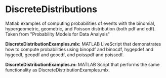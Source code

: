 # DiscreteDistributions
Matlab examples of computing probabilities of events with the binomial, hypergeometric, geometric, and Poisson distribution (both pdf and cdf). Taken from "Probability Models for Data Analysis"

**DiscreteDistributionExamples.mlx:** MATLAB LiveScript that demonstrates how to
compute probabilities using binopdf and binocdf, hygepdef and hygecdf, geopdf
and geocdf, and poisspdf and poisscdf.

**DiscreteDistributionExamples.m:** MATLAB Script that performs the same
functionality as DiscreteDistributionExamples.mlx.

